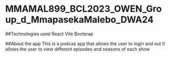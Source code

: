 # MMAMAL899_BCL2023_OWEN_Group_d_MmapasekaMalebo_DWA24

##Technologies used
React
Vite
Bootsrap

##About the app
This is a podcas app that allows the user to login and out
It allows the user to view different episodes and seasons of each show
